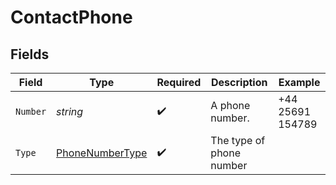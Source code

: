 # ContactPhone


## Fields

| Field                                                     | Type                                                      | Required                                                  | Description                                               | Example                                                   |
| --------------------------------------------------------- | --------------------------------------------------------- | --------------------------------------------------------- | --------------------------------------------------------- | --------------------------------------------------------- |
| `Number`                                                  | *string*                                                  | :heavy_check_mark:                                        | A phone number.                                           | +44 25691 154789                                          |
| `Type`                                                    | [PhoneNumberType](../../models/shared/PhoneNumberType.md) | :heavy_check_mark:                                        | The type of phone number                                  |                                                           |